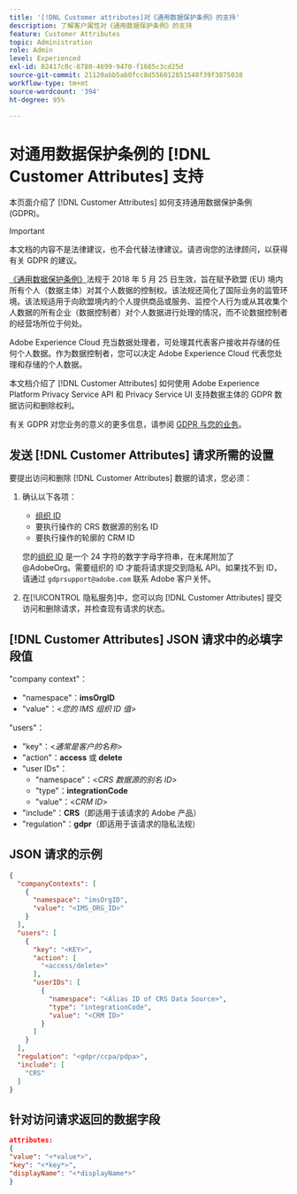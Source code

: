 ```yaml
---
title: '[!DNL Customer attributes]对《通用数据保护条例》的支持'
description: 了解客户属性对《通用数据保护条例》的支持
feature: Customer Attributes
topic: Administration
role: Admin
level: Experienced
exl-id: 02417c0c-6780-4699-9470-f1685c3cd25d
source-git-commit: 21120abb5ab0fcc8d556012851548f39f3875038
workflow-type: tm+mt
source-wordcount: '394'
ht-degree: 95%

---
```


# 对通用数据保护条例的 [!DNL Customer Attributes] 支持

本页面介绍了 [!DNL Customer Attributes] 如何支持通用数据保护条例 (GDPR)。

>[!IMPORTANT]
>
>本文档的内容不是法律建议，也不会代替法律建议。请咨询您的法律顾问，以获得有关 GDPR 的建议。

[《通用数据保护条例》](https://business.adobe.com/privacy/general-data-protection-regulation.html)法规于 2018 年 5 月 25 日生效，旨在赋予欧盟 (EU) 境内所有个人（数据主体）对其个人数据的控制权。该法规还简化了国际业务的监管环境。该法规适用于向欧盟境内的个人提供商品或服务、监控个人行为或从其收集个人数据的所有企业（数据控制者）对个人数据进行处理的情况，而不论数据控制者的经营场所位于何处。

Adobe Experience Cloud 充当数据处理者，可处理其代表客户接收并存储的任何个人数据。作为数据控制者，您可以决定 Adobe Experience Cloud 代表您处理和存储的个人数据。

本文档介绍了 [!DNL Customer Attributes] 如何使用 Adobe Experience Platform Privacy Service API 和 Privacy Service UI 支持数据主体的 GDPR 数据访问和删除权利。

有关 GDPR 对您业务的意义的更多信息，请参阅 [GDPR 与您的业务](https://business.adobe.com/privacy/general-data-protection-regulation.html)。

## 发送 [!DNL Customer Attributes] 请求所需的设置

要提出访问和删除 [!DNL Customer Attributes] 数据的请求，您必须：

1. 确认以下各项：

   * [组织 ID](../../administration/organizations.md)
   * 要执行操作的 CRS 数据源的别名 ID
   * 要执行操作的轮廓的 CRM ID

   您的[组织 ID](../../administration/organizations.md) 是一个 24 字符的数字字母字符串，在末尾附加了 @AdobeOrg。需要组织的 ID 才能将请求提交到隐私 API。如果找不到 ID，请通过 `gdprsupport@adobe.com` 联系 Adobe 客户关怀。

1. 在[!UICONTROL 隐私服务]中，您可以向 [!DNL Customer Attributes] 提交访问和删除请求，并检查现有请求的状态。

## [!DNL Customer Attributes] JSON 请求中的必填字段值

&quot;company context&quot;：

* &quot;namespace&quot;：**imsOrgID**
* &quot;value&quot;：&lt;*您的 IMS 组织 ID 值*>

&quot;users&quot;：

* &quot;key&quot;：&lt;*通常是客户的名称*>
* &quot;action&quot;：**access** 或 **delete**
* &quot;user IDs&quot;：
   * &quot;namespace&quot;：&lt;*CRS 数据源的别名 ID*>
   * &quot;type&quot;：**integrationCode**
   * &quot;value&quot;：&lt;*CRM ID*>
* &quot;include&quot;：**CRS**（即适用于该请求的 Adobe 产品）
* &quot;regulation&quot;：**gdpr**（即适用于该请求的隐私法规）

## JSON 请求的示例

```json
{
  "companyContexts": [
    {
      "namespace": "imsOrgID",
      "value": "<IMS_ORG_ID>"
    }
  ],
  "users": [
    {
      "key": "<KEY>",
      "action": [
        "<access/delete>"
      ],
      "userIDs": [
        {
          "namespace": "<Alias ID of CRS Data Source>",
          "type": "integrationCode",
          "value": "<CRM ID>"
        }
      ]
    }
  ],
  "regulation": "<gdpr/ccpa/pdpa>",
  "include": [
    "CRS"
  ]
}
```

## 针对访问请求返回的数据字段

```json
attributes:
{
"value": "<*value*>",
"key": "<*key*>",
"displayName": "<*displayName*>"
}
```
